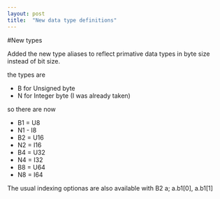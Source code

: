 ```yaml
---
layout: post
title:  "New data type definitions"
---
```


#New types

Added the new type aliases  to reflect primative data types in byte size instead of bit size.

the types are 
* B for Unsigned byte
* N for Integer byte (I was already taken)

so there are now
* B1 = U8
* N1 - I8
* B2 = U16
* N2 = I16
* B4 = U32
* N4 = I32
* B8 = U64
* N8 = I64

The usual indexing optionas are also available with
B2 a; a.b1[0], a.b1[1] 
